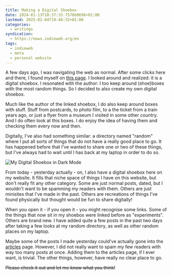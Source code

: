 ```yaml
---
title: Making a Digital Shoebox
date: 2024-01-13T10:37:33.757868696+01:00
lastmod: 2025-02-04T19:48:32+01:00
categories:
  - writings
syndication:
  - https://news.indieweb.org/en
tags:
  - indieweb
  - meta
  - personal website
---
```


A few days ago, I was navigating the web as normal. After some clicks here and there, I found myself on [this page](https://gilest.org/shoebox.html). I looked around and realized: it is a digital shoebox. I resonated with the author: I too keep around (shoe)boxes with the most random things. So I decided to also create my own digital shoebox.

<!--more-->

Much like the author of the linked shoebox, I do also keep around boxes with stuff. Stuff from postcards, to photo film, to a the ticket from a train years ago, or just a flyer from a museum I visited in some other country. And I do often look at this boxes. I do enjoy the idea of having them and checking them every now and then.

Digitally, I've also had something similar: a directory named "random" where I put all sorts of things that do not have a really good place to go. It has happened before that I've wanted to share one or two of these things, but I've always had to wait until I has back at my laptop in order to do so.

![My Digital Shoebox in Dark Mode](cdn:/2024-01-shoebox)

From today - yesterday actually - on, I also have a digital shoebox here on my website. It fills that niche space of things I have on this website, but don't really fit any other category. Some are just normal posts, dated, but I wouldn't want to be spamming my readers with them. Others are just minisites that I've made in the past. Others are recreations of things I've found physically but thought would be fun to share digitally!

When you open it - if you open it - you might recognise some links. Some of the things that now sit in my shoebox were linked before as "experiments". Others are brand new. I have added quite a few posts in the past two days after taking a few looks at my random directory, as well as other random places on my laptop.

Maybe some of the posts I made yesterday could've actually gone into the [articles](/writings/) page. However, I did not really want to spam my few readers with way too many posts at once. Adding them to the articles page, if I ever want, is trivial. The other things, however, have really no clear place to go.

~~Please check it out and let me know what you think!~~

